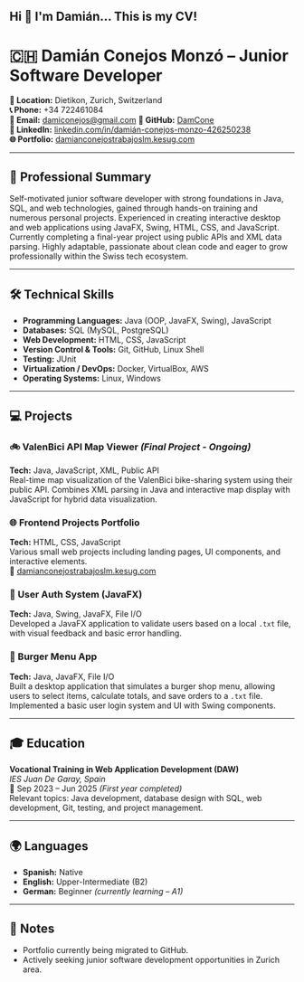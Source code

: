 ## Hi 👋 I'm Damián... This is my CV!

# 🇨🇭 Damián Conejos Monzó – Junior Software Developer

**📍 Location:** Dietikon, Zurich, Switzerland  
**📞 Phone:** +34 722461084  
**📧 Email:** damiconejos@gmail.com 
**🐙 GitHub:** [DamCone](https://github.com/DamCone)  
**💼 LinkedIn:** [linkedin.com/in/damián-conejos-monzo-426250238](https://www.linkedin.com/in/damián-conejos-monzo-426250238/)  
**🌐 Portfolio:** [damianconejostrabajoslm.kesug.com](http://damianconejostrabajoslm.kesug.com/)

---

## 🧩 Professional Summary

Self-motivated junior software developer with strong foundations in Java, SQL, and web technologies, gained through hands-on training and numerous personal projects. Experienced in creating interactive desktop and web applications using JavaFX, Swing, HTML, CSS, and JavaScript. Currently completing a final-year project using public APIs and XML data parsing. Highly adaptable, passionate about clean code and eager to grow professionally within the Swiss tech ecosystem.

---

## 🛠 Technical Skills

- **Programming Languages:** Java (OOP, JavaFX, Swing), JavaScript  
- **Databases:** SQL (MySQL, PostgreSQL)  
- **Web Development:** HTML, CSS, JavaScript  
- **Version Control & Tools:** Git, GitHub, Linux Shell  
- **Testing:** JUnit  
- **Virtualization / DevOps:** Docker, VirtualBox, AWS  
- **Operating Systems:** Linux, Windows

---

## 💻 Projects

### 🚲 ValenBici API Map Viewer *(Final Project - Ongoing)*
**Tech:** Java, JavaScript, XML, Public API  
Real-time map visualization of the ValenBici bike-sharing system using their public API. Combines XML parsing in Java and interactive map display with JavaScript for hybrid data visualization.

### 🌐 Frontend Projects Portfolio
**Tech:** HTML, CSS, JavaScript  
Various small web projects including landing pages, UI components, and interactive elements.  
🔗 [damianconejostrabajoslm.kesug.com](http://damianconejostrabajoslm.kesug.com/)

### 🔐 User Auth System (JavaFX)
**Tech:** Java, Swing, JavaFX, File I/O  
Developed a JavaFX application to validate users based on a local `.txt` file, with visual feedback and basic error handling.

### 🍔 Burger Menu App
**Tech:** Java, JavaFX, File I/O  
Built a desktop application that simulates a burger shop menu, allowing users to select items, calculate totals, and save orders to a `.txt` file. Implemented a basic user login system and UI with Swing components.

---

## 🎓 Education

**Vocational Training in Web Application Development (DAW)**  
*IES Juan De Garay, Spain*  
📅 Sep 2023 – Jun 2025 *(First year completed)*  
Relevant topics: Java development, database design with SQL, web development, Git, testing, and project management.

---

## 🌍 Languages

- **Spanish:** Native
- **English:** Upper-Intermediate (B2)  
- **German:** Beginner *(currently learning – A1)*

---

## 📎 Notes

- Portfolio currently being migrated to GitHub.  
- Actively seeking junior software development opportunities in Zurich area.
